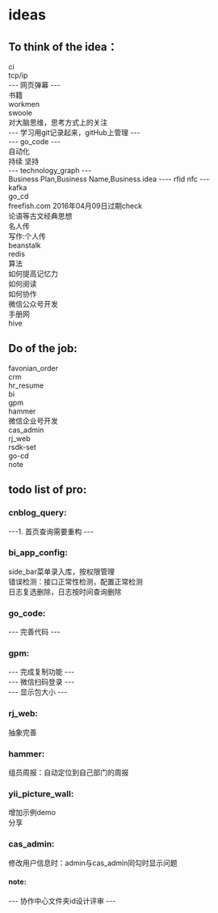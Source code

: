 # ideas  
## To think of the idea： 
ci   
tcp/ip   
--- 网页弹幕 ---  
书籍  
workmen   
swoole  
对大脑思维，思考方式上的关注  
--- 学习用git记录起来，gitHub上管理 ---  
--- go_code ---   
自动化     
持续 坚持   
--- technology_graph ---  
Business Plan,Business Name,Business idea
---- rfid nfc ---  
kafka  
go_cd  
freefish.com 2016年04月09日过期check   
论语等古文经典思想    
名人传  
写作:个人传  
beanstalk  
redis  
算法  
如何提高记忆力  
如何阅读  
如何协作  
微信公众号开发  
手册网  
hive  

## Do of the job: 
favonian_order  
crm  
hr_resume  
bi  
gpm  
hammer  
微信企业号开发  
cas_admin  
rj_web  
rsdk-set  
go-cd   
note   

## todo list of pro:

### cnblog_query: 
---1. 首页查询需要重构 ---  

### bi_app_config: 
side_bar菜单录入库，按权限管理  
错误检测：接口正常性检测，配置正常检测  
日志复选删除，日志按时间查询删除  


### go_code:
--- 完善代码 ---  

### gpm:
--- 完成复制功能 ---  
--- 微信扫码登录  ---  
--- 显示包大小 ---  

### rj_web: 
抽象完善  

### hammer:  
组员周报：自动定位到自己部门的周报  

### yii_picture_wall: 
增加示例demo  
分享

### cas_admin:  
修改用户信息时：admin与cas_admin同勾时显示问题 

#### note:  
--- 协作中心文件夹id设计评审 ---  